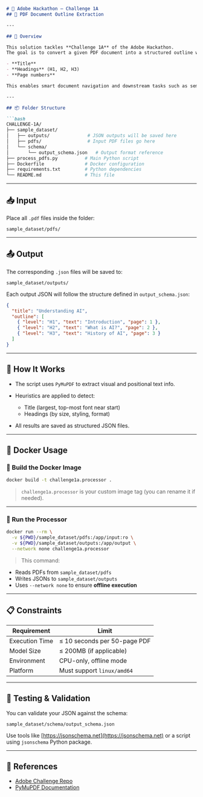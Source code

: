 

````markdown
# 📄 Adobe Hackathon – Challenge 1A  
## 🧠 PDF Document Outline Extraction

---

## 🚀 Overview

This solution tackles **Challenge 1A** of the Adobe Hackathon.  
The goal is to convert a given PDF document into a structured outline with a clear hierarchy of:

- **Title**
- **Headings** (H1, H2, H3)
- **Page numbers**

This enables smart document navigation and downstream tasks such as semantic search or summarization.

---

## 📦 Folder Structure

```bash
CHALLENGE-1A/
├── sample_dataset/
│   ├── outputs/              # JSON outputs will be saved here
│   ├── pdfs/                 # Input PDF files go here
│   └── schema/
│       └── output_schema.json   # Output format reference
├── process_pdfs.py          # Main Python script
├── Dockerfile               # Docker configuration
├── requirements.txt         # Python dependencies
└── README.md                # This file
````

---

## 📥 Input

Place all `.pdf` files inside the folder:

```
sample_dataset/pdfs/
```

---

## 📤 Output

The corresponding `.json` files will be saved to:

```
sample_dataset/outputs/
```

Each output JSON will follow the structure defined in `output_schema.json`:

```json
{
  "title": "Understanding AI",
  "outline": [
    { "level": "H1", "text": "Introduction", "page": 1 },
    { "level": "H2", "text": "What is AI?", "page": 2 },
    { "level": "H3", "text": "History of AI", "page": 3 }
  ]
}
```

---

## 🧠 How It Works

* The script uses `PyMuPDF` to extract visual and positional text info.
* Heuristics are applied to detect:

  * Title (largest, top-most font near start)
  * Headings (by size, styling, format)
* All results are saved as structured JSON files.

---

## 🐳 Docker Usage

### 🔨 Build the Docker Image

```bash
docker build -t challenge1a.processor .
```

> `challenge1a.processor` is your custom image tag (you can rename it if needed).

---

### 🚀 Run the Processor

```bash
docker run --rm \
  -v ${PWD}/sample_dataset/pdfs:/app/input:ro \
  -v ${PWD}/sample_dataset/outputs:/app/output \
  --network none challenge1a.processor
```

> This command:

* Reads PDFs from `sample_dataset/pdfs`
* Writes JSONs to `sample_dataset/outputs`
* Uses `--network none` to ensure **offline execution**

---

## 📋 Constraints

| Requirement    | Limit                        |
| -------------- | ---------------------------- |
| Execution Time | ≤ 10 seconds per 50-page PDF |
| Model Size     | ≤ 200MB (if applicable)      |
| Environment    | CPU-only, offline mode       |
| Platform       | Must support `linux/amd64`   |

---

## 🧪 Testing & Validation

You can validate your JSON against the schema:

```
sample_dataset/schema/output_schema.json
```

Use tools like [https://jsonschema.net](https://jsonschema.net) or a script using `jsonschema` Python package.

---


## 🔗 References

* [Adobe Challenge Repo](https://github.com/jhaaj08/Adobe-India-Hackathon25)
* [PyMuPDF Documentation](https://pymupdf.readthedocs.io/en/latest/)

```

